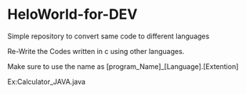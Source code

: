# HeloWorld-for-DEV

Simple repository to convert same code to different languages

Re-Write the Codes written in c using other languages.

Make sure to use the name as [program_Name]_[Language].[Extention]

Ex:Calculator_JAVA.java
